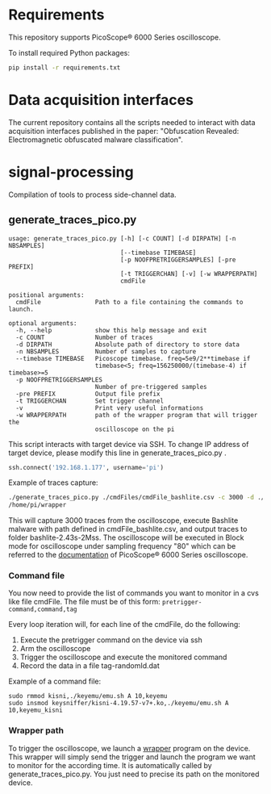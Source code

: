# Requirements

This repository supports PicoScope® 6000 Series oscilloscope.

To install required Python packages:

```bash
pip install -r requirements.txt
```

# Data acquisition interfaces
The current repository contains all the scripts needed to interact with data acquisition interfaces published in the paper: "Obfuscation Revealed: Electromagnetic obfuscated malware classification".

# signal-processing
Compilation of tools to process side-channel data.

## generate\_traces\_pico.py
```
usage: generate_traces_pico.py [-h] [-c COUNT] [-d DIRPATH] [-n NBSAMPLES]
                               [--timebase TIMEBASE]
                               [-p NOOFPRETRIGGERSAMPLES] [-pre PREFIX]
                               [-t TRIGGERCHAN] [-v] [-w WRAPPERPATH]
                               cmdFile

positional arguments:
  cmdFile               Path to a file containing the commands to launch.

optional arguments:
  -h, --help            show this help message and exit
  -c COUNT              Number of traces
  -d DIRPATH            Absolute path of directory to store data
  -n NBSAMPLES          Number of samples to capture
  --timebase TIMEBASE   Picoscope timebase. freq=5e9/2**timebase if
                        timebase<5; freq=156250000/(timebase-4) if timebase>=5
  -p NOOFPRETRIGGERSAMPLES
                        Number of pre-triggered samples
  -pre PREFIX           Output file prefix
  -t TRIGGERCHAN        Set trigger channel
  -v                    Print very useful informations
  -w WRAPPERPATH        path of the wrapper program that will trigger the
                        oscilloscope on the pi
```

This script interacts with target device via SSH. To change IP address of target device, please modify this line in generate_traces_pico.py .

```python
ssh.connect('192.168.1.177', username='pi')
```

Example of traces capture:
```bash
./generate_traces_pico.py ./cmdFiles/cmdFile_bashlite.csv -c 3000 -d ./bashlite-2.43s-2Mss/ -t B --timebase 80 -n oscilloscope -w
/home/pi/wrapper
```

This will capture 3000 traces from the oscilloscope, execute Bashlite malware with path defined in cmdFile_bashlite.csv, and output traces to folder bashlite-2.43s-2Mss. The oscilloscope will be executed in Block mode for oscilloscope under sampling frequency "80" which can be referred to the [documentation](https://www.picotech.com/download/manuals/picoscope-6000-series-programmers-guide.pdf) of PicoScope® 6000 Series oscilloscope.

### Command file
You now need to provide the list of commands you want to monitor in a cvs like file cmdFile.
The file must be of this form: `pretrigger-command,command,tag`

Every loop iteration will, for each line of the cmdFile, do the following:
1. Execute the pretrigger command on the device via ssh
2. Arm the oscilloscope
3. Trigger the oscilloscope and execute the monitored command
4. Record the data in a file tag-randomId.dat

Example of a command file:
```
sudo rmmod kisni,./keyemu/emu.sh A 10,keyemu
sudo insmod keysniffer/kisni-4.19.57-v7+.ko,./keyemu/emu.sh A 10,keyemu_kisni
```

### Wrapper path
To trigger the oscilloscope, we launch a [wrapper](./wrapper) program on the device. This wrapper will simply send the trigger and launch the program we want to monitor for the according time. It is automatically called by generate\_traces\_pico.py. You just need to precise its path on the monitored device.
